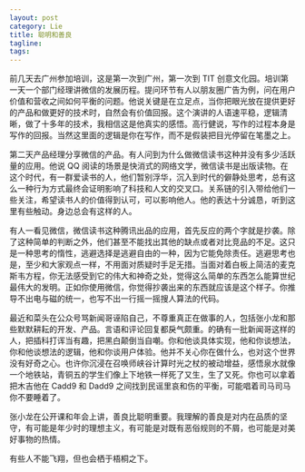 ```yaml
---
layout: post
category: Lie
title: 聪明和善良
tagline:
tags: 
---
```


前几天去广州参加培训，这是第一次到广州，第一次到 TIT 创意文化园。培训第一天一个部门经理讲微信的发展历程。提问环节有人以朋友圈广告为例，问在用户价值和营收之间如何平衡的问题。他说关键是在立足点，当你把眼光放在提供更好的产品和做更好的技术时，自然会有价值回报。这个演讲的人语速平稳，逻辑清晰，做了十多年的技术，我相信这是他真实的感悟。高行健说，写作的过程本身是写作的回报。当然这里面的逻辑是你在写作，而不是假装把目光停留在笔墨之上。 

第二天产品经理分享微信的产品。有人问到为什么做微信读书这种并没有多少活跃量的应用。他说 QQ 阅读的场景是快消式的网络文学，微信读书是出版读物。在这个时代，有一群爱读书的人，他们暂别浮华，沉入到时代的僻静处思考，总有这么一种行为方式最终会证明影响了科技和人文的交叉口。关系链的引入带给他们一些关注，希望读书人的价值得到认可，可以影响他人。他的表达十分诚恳，听到这里有些触动。身边总会有这样的人。

有人一看见微信，微信读书这种腾讯出品的应用，首先反应的两个字就是抄袭。除了这种简单的判断之外，他们甚至不能找出其他的缺点或者对比竞品的不足。这只是一种思考的惰性，逃避选择是逃避自由的一种，因为它能免除责任。逃避思考也是，至少和大家观点一样，不用面对质疑时手足无措。当面对着白板上简洁的麦克斯韦方程，你无法感受到它的伟大和神奇之处，觉得这么简单的东西怎么能算世纪最伟大的发明。正如你使用微信，你觉得抄袭出来的东西就应该是这个样子。你推导不出电与磁的统一，也写不出一行摇一摇搜人算法的代码。

最近和菜头在公众号骂新闻哥诬陷自己，不尊重真正在做事的人，包括张小龙和那些默默耕耘的开发、产品。言语和评论回复都戾气颇重。的确有一批新闻哥这样的人，把插科打诨当有趣，把黑白颠倒当自嘲。你和他谈具体实现，他和你谈想法，你和他谈想法的逻辑，他和你谈用户体验。他并不关心你在做什么，也对这个世界没有好奇之心。也许你沉浸在召唤师峡谷计算时光之杖的被动增益，感悟泉水就像一个地铁站，青铜五的学生们像上下地铁一样死了又生，生了又死。你也可以拿着把木吉他在  Cadd9 和 Dadd9 之间找到民谣里哀和伤的平衡，可能唱着司马司马你不要睡着了。

张小龙在公开课和年会上讲，善良比聪明重要。我理解的善良是对内在品质的坚守，有可能是年少时的理想主义，有可能是对既有恶俗规则的不屑，也可能是对美好事物的热情。

有些人不能飞翔，但也会栖于梧桐之下。

